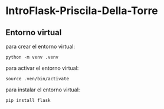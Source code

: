 # IntroFlask-Priscila-Della-Torre

## Entorno virtual

para crear el entorno virtual:
```
python -m venv .venv

```
para activar el entorno virtual:
```
source .ven/bin/activate

```

para instalar el entorno virtual: 
```
pip install flask

```

